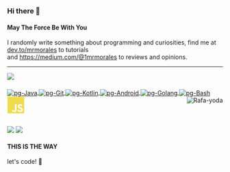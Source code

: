 

### Hi there 👋

#### May The Force Be With You 

I randomly write something about programming and curiosities, find me at <a href="https://dev.to/mrmorales" target="_blank">dev.to/mrmorales</a> to tutorials<br> and <a href="https://medium.com/@1mrmorales" target="_blank">https://medium.com/@1mrmorales</a> to reviews and opinions.<br>
<hr>


<a href="https://github.com/pgsilva">
  <img height="180em" src="https://github-readme-stats-eight-theta.vercel.app/api?username=pgsilva&show_icons=true&theme=tokyonight&include_all_commits=true&count_private=true"/>
<!--   <img height="180em" src="https://github-readme-stats-eight-theta.vercel.app/api/top-langs/?username=pgsilva&layout=compact&langs_count=8&theme=tokyonight"/> -->
<div>
<div style="display: inline_block"><br>

<!--   <img align="center" alt="pg-Ts" height="40" width="40" src="https://raw.githubusercontent.com/devicons/devicon/master/icons/typescript/typescript-plain.svg"> -->
  <img align="center" alt="pg-Java" height="40" width="40" src="https://raw.githubusercontent.com/jmnote/z-icons/master/svg/java.svg">
<!--   <img align="center" alt="pg-HTML" height="30" width="40" src="https://raw.githubusercontent.com/devicons/devicon/master/icons/html5/html5-original.svg">
  <img align="center" alt="pg-CSS" height="30" width="40" src="https://raw.githubusercontent.com/devicons/devicon/master/icons/css3/css3-original.svg"> -->
  <img align="center" alt="pg-Git" height="40" width="40" src="https://raw.githubusercontent.com/jmnote/z-icons/master/svg/git.svg">
<!--   <img align="center" alt="pg-Python" height="30" width="30" src="https://raw.githubusercontent.com/jmnote/z-icons/master/svg/python.svg"> -->
  <img align="center" alt="pg-Kotlin" height="40" width="40" src="https://avatars.githubusercontent.com/u/1446536?s=200&v=4">
  <img align="center" alt="pg-Android" height="40" width="40" src="https://cdn.worldvectorlogo.com/logos/android-4.svg">
  <img align="center" alt="pg-Golang" height="40" width="40" src="https://raw.githubusercontent.com/jmnote/z-icons/master/svg/go.svg">
  <img align="center" alt="pg-Bash" height="40" width="40" src="https://raw.githubusercontent.com/jmnote/z-icons/master/svg/bash.svg">
    <img align="center" alt="pg-Js" height="40" width="40" src="https://raw.githubusercontent.com/devicons/devicon/master/icons/javascript/javascript-plain.svg">
 
  
  <img align="right" alt="Rafa-yoda" src="https://media.giphy.com/media/WiM5K1e9MtEic/source.gif">

</div>
  
  ##
  
  <div>
  <a href="https://www.linkedin.com/in/paulo-guilherme-silva-96b34a186/" target="_blank"><img src="https://img.shields.io/badge/-LinkedIn-%230077B5?style=for-the-badge&logo=linkedin&logoColor=white" target="_blank"></a>
  <a href="https://twitter.com/1milezz" target="_blank"><img src="https://img.shields.io/badge/-Twitter-1DA1F2?style=for-the-badge&logo=twitter&logoColor=white" target="_blank"></a>
</div>

#### THIS IS THE WAY
  
let's code! 🚀
